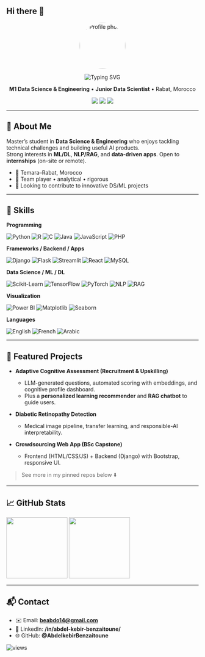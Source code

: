 ## Hi there 👋
<!-- Centered hero header -->
<p align="center">
  <img src="https://avatars.githubusercontent.com/u/00000000?v=4" width="120" style="border-radius:50%" alt="Profile photo"/>
</p>

<div align="center">
  <img src="https://readme-typing-svg.herokuapp.com?font=Fira+Code&size=30&pause=1000&color=1F6FEB&center=true&vCenter=true&width=800&lines=Hi%2C+I'm+Mohamed+Amine+Aabid" alt="Typing SVG" />
</div>
<p align="center">
  <b>M1 Data Science & Engineering</b> • <b>Junior Data Scientist</b> • Rabat, Morocco
</p>

<p align="center">
  <a href="mailto:beabdo14@gmail.com"><img src="https://img.shields.io/badge/Email-beabdo14%40gmail.com-blue?logo=gmail" /></a>
  <a href="https://linkedin.com/in/abdel-kebir-benzaitoune/"><img src="https://img.shields.io/badge/LinkedIn-Abdel%20Kebir%20Benzaitoune-0A66C2?logo=linkedin" /></a>
  <a href="https://github.com/AbdelkebirBenzaitoune"><img src="https://img.shields.io/badge/GitHub-AbdelkebirBenzaitoune-181717?logo=github" /></a>
</p>

---

## 👤 About Me
Master’s student in **Data Science & Engineering** who enjoys tackling technical challenges and building useful AI products.  
Strong interests in **ML/DL**, **NLP/RAG**, and **data-driven apps**. Open to **internships** (on-site or remote).

- 📍 Temara–Rabat, Morocco
- 🤝 Team player • analytical • rigorous
- 🎯 Looking to contribute to innovative DS/ML projects

---

## 🧠 Skills

**Programming**
<p>
  <img alt="Python" src="https://img.shields.io/badge/Python-3776AB?logo=python&logoColor=white" />
  <img alt="R" src="https://img.shields.io/badge/R-276DC3?logo=r&logoColor=white" />
  <img alt="C" src="https://img.shields.io/badge/C-A8B9CC?logo=c&logoColor=black" />
  <img alt="Java" src="https://img.shields.io/badge/Java-007396?logo=openjdk&logoColor=white" />
  <img alt="JavaScript" src="https://img.shields.io/badge/JavaScript-F7DF1E?logo=javascript&logoColor=black" />
  <img alt="PHP" src="https://img.shields.io/badge/PHP-777BB4?logo=php&logoColor=white" />
</p>

**Frameworks / Backend / Apps**
<p>
  <img alt="Django" src="https://img.shields.io/badge/Django-092E20?logo=django&logoColor=white" />
  <img alt="Flask" src="https://img.shields.io/badge/Flask-000000?logo=flask&logoColor=white" />
  <img alt="Streamlit" src="https://img.shields.io/badge/Streamlit-FF4B4B?logo=streamlit&logoColor=white" />
  <img alt="React" src="https://img.shields.io/badge/React-20232A?logo=react&logoColor=61DAFB" />
  <img alt="MySQL" src="https://img.shields.io/badge/MySQL-4479A1?logo=mysql&logoColor=white" />
</p>

**Data Science / ML / DL**
<p>
  <img alt="Scikit-Learn" src="https://img.shields.io/badge/Scikit--Learn-F7931E?logo=scikitlearn&logoColor=white" />
  <img alt="TensorFlow" src="https://img.shields.io/badge/TensorFlow-FF6F00?logo=tensorflow&logoColor=white" />
  <img alt="PyTorch" src="https://img.shields.io/badge/PyTorch-EE4C2C?logo=pytorch&logoColor=white" />
  <img alt="NLP" src="https://img.shields.io/badge/NLP-6E56CF" />
  <img alt="RAG" src="https://img.shields.io/badge/RAG-0EA5E9" />
</p>

**Visualization**
<p>
  <img alt="Power BI" src="https://img.shields.io/badge/Power%20BI-F2C811?logo=powerbi&logoColor=black" />
  <img alt="Matplotlib" src="https://img.shields.io/badge/Matplotlib-11557C" />
  <img alt="Seaborn" src="https://img.shields.io/badge/Seaborn-4C78A8" />
</p>

**Languages**
<p>
  <img alt="English" src="https://img.shields.io/badge/English-Fluent-success" />
  <img alt="French" src="https://img.shields.io/badge/French-Proficient-blue" />
  <img alt="Arabic" src="https://img.shields.io/badge/Arabic-Native-brightgreen" />
</p>

---

## 🚀 Featured Projects

- **Adaptive Cognitive Assessment (Recruitment & Upskilling)**
  - LLM-generated questions, automated scoring with embeddings, and cognitive profile dashboard.
  - Plus a **personalized learning recommender** and **RAG chatbot** to guide users.

- **Diabetic Retinopathy Detection**
  - Medical image pipeline, transfer learning, and responsible-AI interpretability.

- **Crowdsourcing Web App (BSc Capstone)**
  - Frontend (HTML/CSS/JS) + Backend (Django) with Bootstrap, responsive UI.

> See more in my pinned repos below ⬇️

---

## 📈 GitHub Stats
<p align="left">
  <img height="160" src="https://github-readme-stats.vercel.app/api?username=AbdelkebirBenzaitoune&show_icons=true&hide_title=true" />
  <img height="160" src="https://github-readme-streak-stats.herokuapp.com/?user=AbdelkebirBenzaitoune" />
</p>

---

## 📬 Contact
- ✉️ Email: **beabdo14@gmail.com**
- 💼 LinkedIn: **/in/abdel-kebir-benzaitoune/**
- 🌐 GitHub: **@AbdelkebirBenzaitoune**

<!-- Optional: visitor badge -->
<p align="left">
  <img src="https://komarev.com/ghpvc/?username=AbdelkebirBenzaitoune&label=Profile%20views&color=0e75b6&style=flat" alt="views" />
</p>

<!--
**AbdelkebirBenzaitoune/AbdelkebirBenzaitoune** is a ✨ _special_ ✨ repository because its `README.md` (this file) appears on your GitHub profile.

Here are some ideas to get you started:

- 🔭 I’m currently working on ...
- 🌱 I’m currently learning ...
- 👯 I’m looking to collaborate on ...
- 🤔 I’m looking for help with ...
- 💬 Ask me about ...
- 📫 How to reach me: ...
- 😄 Pronouns: ...
- ⚡ Fun fact: ...
-->
